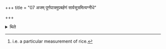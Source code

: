 +++
title = "07 अजम् पूर्णपात्रमुपबर्हणं सार्वसूत्रमित्यग्नीधे"

+++

<details><summary>थिते</summary>

7. (He gives) a he-goat, a full-pot[^1], a pillow prepared out of threads of all (colours) to the Āgnīdhra(-priest);


[^1]: i.e. a particular measurement of rice.
</details>
